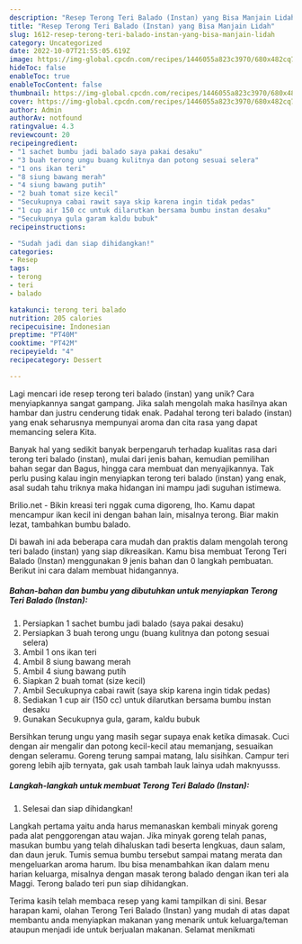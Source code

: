 ```yaml
---
description: "Resep Terong Teri Balado (Instan) yang Bisa Manjain Lidah"
title: "Resep Terong Teri Balado (Instan) yang Bisa Manjain Lidah"
slug: 1612-resep-terong-teri-balado-instan-yang-bisa-manjain-lidah
category: Uncategorized
date: 2022-10-07T21:55:05.619Z
image: https://img-global.cpcdn.com/recipes/1446055a823c3970/680x482cq70/terong-teri-balado-instan-foto-resep-utama.jpg
hideToc: false
enableToc: true
enableTocContent: false
thumbnail: https://img-global.cpcdn.com/recipes/1446055a823c3970/680x482cq70/terong-teri-balado-instan-foto-resep-utama.jpg
cover: https://img-global.cpcdn.com/recipes/1446055a823c3970/680x482cq70/terong-teri-balado-instan-foto-resep-utama.jpg
author: Admin
authorAv: notfound
ratingvalue: 4.3
reviewcount: 20
recipeingredient:
- "1 sachet bumbu jadi balado saya pakai desaku"
- "3 buah terong ungu buang kulitnya dan potong sesuai selera"
- "1 ons ikan teri"
- "8 siung bawang merah"
- "4 siung bawang putih"
- "2 buah tomat size kecil"
- "Secukupnya cabai rawit saya skip karena ingin tidak pedas"
- "1 cup air 150 cc untuk dilarutkan bersama bumbu instan desaku"
- "Secukupnya gula garam kaldu bubuk"
recipeinstructions:

- "Sudah jadi dan siap dihidangkan!"
categories:
- Resep
tags:
- terong
- teri
- balado

katakunci: terong teri balado 
nutrition: 205 calories
recipecuisine: Indonesian
preptime: "PT40M"
cooktime: "PT42M"
recipeyield: "4"
recipecategory: Dessert

---
```





Lagi mencari ide resep terong teri balado (instan) yang unik? Cara menyiapkannya sangat gampang. Jika salah mengolah maka hasilnya akan hambar dan justru cenderung tidak enak. Padahal terong teri balado (instan) yang enak seharusnya mempunyai aroma dan cita rasa yang dapat memancing selera Kita.





Banyak hal yang sedikit banyak berpengaruh terhadap kualitas rasa dari terong teri balado (instan), mulai dari jenis bahan, kemudian pemilihan bahan segar dan Bagus, hingga cara membuat dan menyajikannya. Tak perlu pusing kalau ingin menyiapkan terong teri balado (instan) yang enak,      asal sudah tahu triknya maka hidangan ini mampu jadi suguhan istimewa.














Brilio.net - Bikin kreasi teri nggak cuma digoreng, lho. Kamu dapat mencampur ikan kecil ini dengan bahan lain, misalnya terong. Biar makin lezat, tambahkan bumbu balado.






Di bawah ini ada beberapa cara mudah dan praktis dalam mengolah terong teri balado (instan) yang siap dikreasikan. Kamu bisa membuat Terong Teri Balado (Instan) menggunakan 9 jenis bahan dan 0 langkah pembuatan. Berikut ini cara dalam membuat hidangannya.

<!--inarticleads1-->

##### Bahan-bahan dan bumbu yang dibutuhkan untuk menyiapkan Terong Teri Balado (Instan):

1. Persiapkan 1 sachet bumbu jadi balado (saya pakai desaku)
1. Persiapkan 3 buah terong ungu (buang kulitnya dan potong sesuai selera)
1. Ambil 1 ons ikan teri
1. Ambil 8 siung bawang merah
1. Ambil 4 siung bawang putih
1. Siapkan 2 buah tomat (size kecil)
1. Ambil Secukupnya cabai rawit (saya skip karena ingin tidak pedas)
1. Sediakan 1 cup air (150 cc) untuk dilarutkan bersama bumbu instan desaku
1. Gunakan Secukupnya gula, garam, kaldu bubuk


Bersihkan terung ungu yang masih segar supaya enak ketika dimasak. Cuci dengan air mengalir dan potong kecil-kecil atau memanjang, sesuaikan dengan seleramu. Goreng terung sampai matang, lalu sisihkan. Campur teri goreng lebih ajib ternyata, gak usah tambah lauk lainya udah maknyusss. 

<!--inarticleads2-->

##### Langkah-langkah untuk membuat Terong Teri Balado (Instan):


1. Selesai dan siap dihidangkan!

Langkah pertama yaitu anda harus memanaskan kembali minyak goreng pada alat penggorengan atau wajan. Jika minyak goreng telah panas, masukan bumbu yang telah dihaluskan tadi beserta lengkuas, daun salam, dan daun jeruk. Tumis semua bumbu tersebut sampai matang merata dan mengeluarkan aroma harum. Ibu bisa menambahkan ikan dalam menu harian keluarga, misalnya dengan masak terong balado dengan ikan teri ala Maggi. Terong balado teri pun siap dihidangkan. 

Terima kasih telah membaca resep yang kami tampilkan di sini. Besar harapan kami, olahan Terong Teri Balado (Instan) yang mudah di atas dapat membantu anda menyiapkan makanan yang menarik untuk keluarga/teman ataupun menjadi ide untuk berjualan makanan. Selamat menikmati
